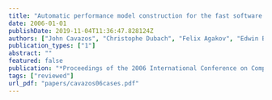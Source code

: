```yaml
---
title: "Automatic performance model construction for the fast software exploration of new hardware designs"
date: 2006-01-01
publishDate: 2019-11-04T11:36:47.828124Z
authors: ["John Cavazos", "Christophe Dubach", "Felix Agakov", "Edwin Bonilla", "Michael F. P. O'Boyle", "Grigori Fursin", "Olivier Temam"]
publication_types: ["1"]
abstract: ""
featured: false
publication: "*Proceedings of the 2006 International Conference on Compilers, Architecture and Synthesis for Embedded Systems*"
tags: ["reviewed"]
url_pdf: "papers/cavazos06cases.pdf"
---
```


